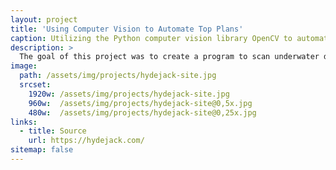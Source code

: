 ```yaml
---
layout: project
title: 'Using Computer Vision to Automate Top Plans'
caption: Utilizing the Python computer vision library OpenCV to automate a task usually done by hand by skilled
description: >
  The goal of this project was to create a program to scan underwater digital terrain of archaeology sites and return a map of all significant objects, also known as a top plan. 
image: 
  path: /assets/img/projects/hydejack-site.jpg
  srcset: 
    1920w: /assets/img/projects/hydejack-site.jpg
    960w:  /assets/img/projects/hydejack-site@0,5x.jpg
    480w:  /assets/img/projects/hydejack-site@0,25x.jpg
links:
  - title: Source
    url: https://hydejack.com/
sitemap: false
---
```

